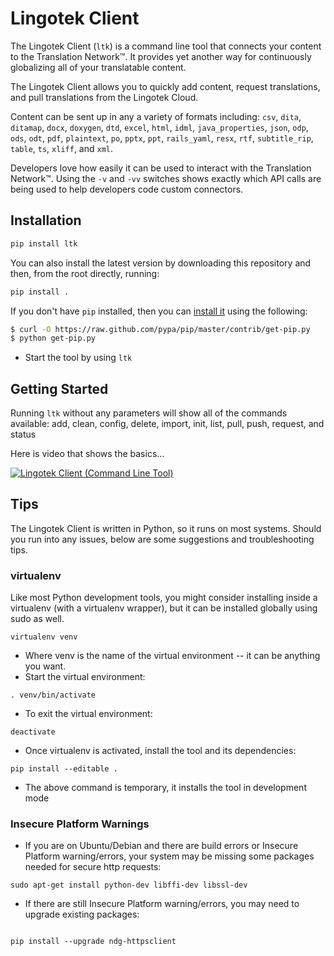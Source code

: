 # Lingotek Client #

The Lingotek Client (`ltk`) is a command line tool that connects your content to the Translation Network™.  It provides yet another way for continuously globalizing all of your translatable content.

The Lingotek Client allows you to quickly add content, request translations, and pull translations from the Lingotek Cloud.  

Content can be sent up in any a variety of formats including: `csv`, `dita`, `ditamap`, `docx`, `doxygen`, `dtd`, `excel`, `html`, `idml`, `java_properties`, `json`, `odp`, `ods`, `odt`, `pdf`, `plaintext`, `po`, `pptx`, `ppt`, `rails_yaml`, `resx`, `rtf`, `subtitle_rip`, `table`, `ts`, `xliff`, and `xml`.

Developers love how easily it can be used to interact with the Translation Network™.  Using the `-v` and `-vv` switches shows exactly which API calls are being used to help developers code custom connectors.

## Installation ##
```bash
pip install ltk
```

You can also install the latest version by downloading this repository and then, from the root directly, running:

```bash
pip install .
```

If you don't have `pip` installed, then you can [install it](https://pip.pypa.io/en/latest/installing/#using-get-pip) using the following:

```bash
$ curl -O https://raw.github.com/pypa/pip/master/contrib/get-pip.py
$ python get-pip.py
```

* Start the tool by using `ltk`


## Getting Started ##

Running `ltk` without any parameters will show all of the commands available: add, clean, config, delete, import, init, list, pull, push, request, and status

Here is video that shows the basics...

[![Lingotek Client (Command Line Tool)](http://img.youtube.com/vi/CbsvVar2rFs/0.jpg)](http://www.youtube.com/watch?v=CbsvVar2rFs)

## Tips ##
The Lingotek Client is written in Python, so it runs on most systems. Should you run into any issues, below are some suggestions and troubleshooting tips.

### virtualenv ###
Like most Python development tools, you might consider installing inside a virtualenv (with a virtualenv wrapper), but it can be installed globally using sudo as well.


```
virtualenv venv
```
* Where venv is the name of the virtual environment -- it can be anything you want. 
* Start the virtual environment:

```
. venv/bin/activate
```
* To exit the virtual environment:

```
deactivate
```

* Once virtualenv is activated, install the tool and its dependencies:
```
pip install --editable .
```

* The above command is temporary, it installs the tool in development mode

### Insecure Platform Warnings ###

* If you are on Ubuntu/Debian and there are build errors or Insecure Platform warning/errors, your system may be missing some packages needed for secure http requests:

```
sudo apt-get install python-dev libffi-dev libssl-dev
```
* If there are still Insecure Platform warning/errors, you may need to upgrade existing packages:

```

pip install --upgrade ndg-httpsclient 
```
